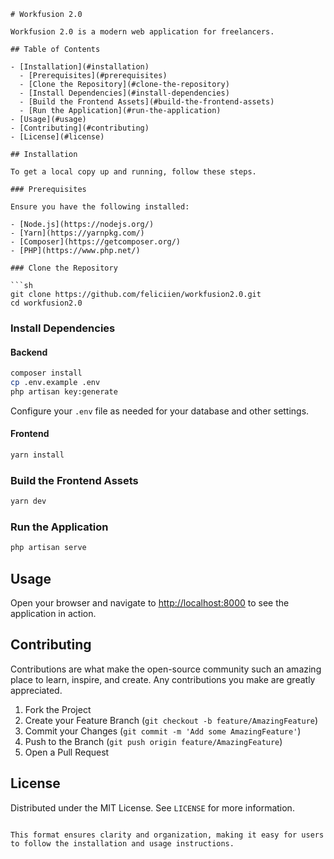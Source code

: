 

```
# Workfusion 2.0

Workfusion 2.0 is a modern web application for freelancers.

## Table of Contents

- [Installation](#installation)
  - [Prerequisites](#prerequisites)
  - [Clone the Repository](#clone-the-repository)
  - [Install Dependencies](#install-dependencies)
  - [Build the Frontend Assets](#build-the-frontend-assets)
  - [Run the Application](#run-the-application)
- [Usage](#usage)
- [Contributing](#contributing)
- [License](#license)

## Installation

To get a local copy up and running, follow these steps.

### Prerequisites

Ensure you have the following installed:

- [Node.js](https://nodejs.org/)
- [Yarn](https://yarnpkg.com/)
- [Composer](https://getcomposer.org/)
- [PHP](https://www.php.net/)

### Clone the Repository

```sh
git clone https://github.com/feliciien/workfusion2.0.git
cd workfusion2.0
```

### Install Dependencies

#### Backend

```sh
composer install
cp .env.example .env
php artisan key:generate
```

Configure your `.env` file as needed for your database and other settings.

#### Frontend

```sh
yarn install
```

### Build the Frontend Assets

```sh
yarn dev
```

### Run the Application

```sh
php artisan serve
```

## Usage

Open your browser and navigate to [http://localhost:8000](http://localhost:8000) to see the application in action.

## Contributing

Contributions are what make the open-source community such an amazing place to learn, inspire, and create. Any contributions you make are greatly appreciated.

1. Fork the Project
2. Create your Feature Branch (`git checkout -b feature/AmazingFeature`)
3. Commit your Changes (`git commit -m 'Add some AmazingFeature'`)
4. Push to the Branch (`git push origin feature/AmazingFeature`)
5. Open a Pull Request

## License

Distributed under the MIT License. See `LICENSE` for more information.
```

This format ensures clarity and organization, making it easy for users to follow the installation and usage instructions.
